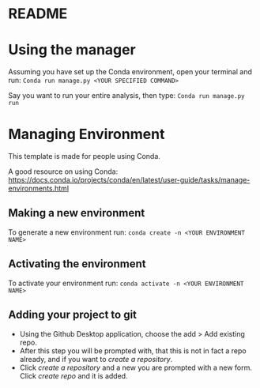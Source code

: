 # README

# Using the manager

Assuming you have set up the Conda environment, open your terminal and run: `Conda run manage.py <YOUR SPECIFIED COMMAND>`

Say you want to run your entire analysis, then type: `Conda run manage.py run`

# Managing Environment

This template is made for people using Conda.

A good resource on using Conda: https://docs.conda.io/projects/conda/en/latest/user-guide/tasks/manage-environments.html

## Making a new environment

To generate a new environment run: `conda create -n <YOUR ENVIRONMENT NAME>`

## Activating the environment

To activate your environment run: `conda activate -n <YOUR ENVIRONMENT NAME>`

## Adding your project to git

- Using the Github Desktop application, choose the add > Add existing repo.
- After this step you will be prompted with, that this is not in fact a repo already, and if you want to *create a repository*.
- Click *create a repository* and a new you are prompted with a new form. Click *create repo* and it is added.
